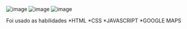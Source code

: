 ![image](https://github.com/user-attachments/assets/ba68b031-4f1e-4919-95f7-e7f0792c0508)
![image](https://github.com/user-attachments/assets/d8d0927d-873f-4f47-a4ed-7a5e45ae2bea)
![image](https://github.com/user-attachments/assets/de3683f7-48ac-4df8-aa69-12da8508037e)

Foi usado as habilidades
*HTML
*CSS
*JAVASCRIPT
*GOOGLE MAPS
